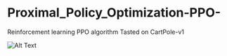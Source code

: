 # Proximal_Policy_Optimization-PPO-
Reinforcement learning PPO algorithm 
Tasted on CartPole-v1

![Alt Text](plots/gif.gif)
